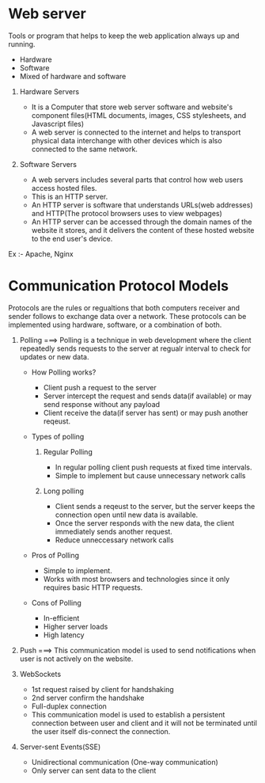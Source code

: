 # Web server

Tools or program that helps to keep the web application always up and running.

- Hardware
- Software
- Mixed of hardware and software

1. Hardware Servers

   - It is a Computer that store web server software and website's component files(HTML documents, images, CSS stylesheets, and Javascript files)
   - A web server is connected to the internet and helps to transport physical data interchange with other devices which is also connected to the same network.

2. Software Servers
   - A web servers includes several parts that control how web users access hosted files.
   - This is an HTTP server.
   - An HTTP server is software that understands URLs(web addresses) and HTTP(The protocol browsers uses to view webpages)
   - An HTTP server can be accessed through the domain names of the website it stores, and it delivers the content of these hosted website to the end user's device.

Ex :- Apache, Nginx

# Communication Protocol Models

Protocols are the rules or regualtions that both computers receiver and sender follows to exchange data over a network. These protocols can be implemented using hardware, software, or a combination of both.

1. Polling ===> Polling is a technique in web development where the client repeatedly sends requests to the server at regualr interval to check for updates or new data.

   - How Polling works?

     - Client push a request to the server
     - Server intercept the request and sends data(if available) or may send response without any payload
     - Client receive the data(if server has sent) or may push another reqeust.

   - Types of polling

     1. Regular Polling

        - In regular polling client push requests at fixed time intervals.
        - Simple to implement but cause unnecessary network calls

     2. Long polling
        - Client sends a reqeust to the server, but the server keeps the connection open until new data is available.
        - Once the server responds with the new data, the client immediately sends another request.
        - Reduce unneccessary network calls

   - Pros of Polling

     - Simple to implement.
     - Works with most browsers and technologies since it only requires basic HTTP requests.

   - Cons of Polling
     - In-efficient
     - Higher server loads
     - High latency

2. Push ===> This communication model is used to send notifications when user is not actively on the website.

3. WebSockets

   - 1st request raised by client for handshaking
   - 2nd server confirm the handshake
   - Full-duplex connection
   - This communication model is used to establish a persistent connection between user and client and it will not be terminated until the user itself dis-connect the connection.

4. Server-sent Events(SSE)
   - Unidirectional communication (One-way communication)
   - Only server can sent data to the client
